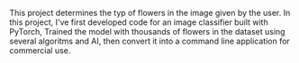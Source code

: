 
This project determines the typ of flowers in the image given by the user. 
In this project, I've first developed code for an image classifier built with PyTorch, Trained the model with thousands of flowers in the dataset using several algoritms and AI, then convert it into a command line application for commercial use.

